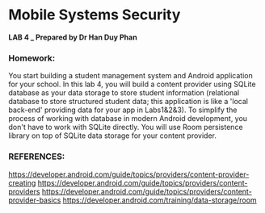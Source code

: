 # Mobile Systems Security
**LAB 4 _ Prepared by Dr Han Duy Phan**


### Homework: 
You start building a student management system and Android application for your school. 
In this lab 4, you will build a content provider using SQLite database as your data storage to store student information (relational database to store structured student data; this application is like a 'local back-end' providing data for your app in Labs1&2&3). 
To simplify the process of working with database in modern Android development, you don't have to work with SQLite directly. You will use Room persistence library on top of SQLite data storage for your content provider.

### REFERENCES:
https://developer.android.com/guide/topics/providers/content-provider-creating
https://developer.android.com/guide/topics/providers/content-providers
https://developer.android.com/guide/topics/providers/content-provider-basics
https://developer.android.com/training/data-storage/room
